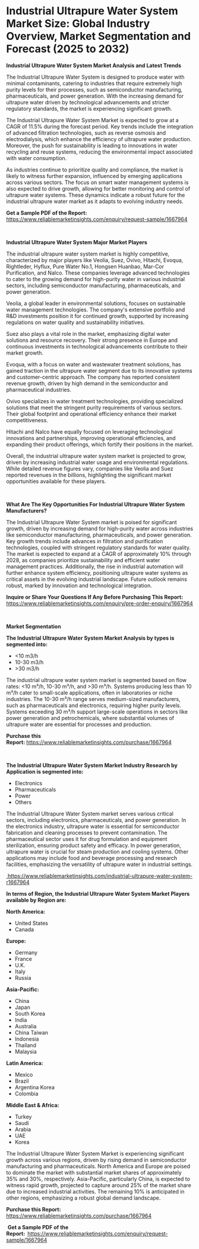 <p><h1>Industrial Ultrapure Water System Market Size: Global Industry Overview, Market Segmentation and Forecast (2025 to 2032)</h1></p><p><strong>Industrial Ultrapure Water System Market Analysis and Latest Trends</strong></p>
<p><p>The Industrial Ultrapure Water System is designed to produce water with minimal contaminants, catering to industries that require extremely high purity levels for their processes, such as semiconductor manufacturing, pharmaceuticals, and power generation. With the increasing demand for ultrapure water driven by technological advancements and stricter regulatory standards, the market is experiencing significant growth. </p><p>The Industrial Ultrapure Water System Market is expected to grow at a CAGR of 11.5% during the forecast period. Key trends include the integration of advanced filtration technologies, such as reverse osmosis and electrodialysis, which enhance the efficiency of ultrapure water production. Moreover, the push for sustainability is leading to innovations in water recycling and reuse systems, reducing the environmental impact associated with water consumption. </p><p>As industries continue to prioritize quality and compliance, the market is likely to witness further expansion, influenced by emerging applications across various sectors. The focus on smart water management systems is also expected to drive growth, allowing for better monitoring and control of ultrapure water systems. These dynamics indicate a robust future for the industrial ultrapure water market as it adapts to evolving industry needs.</p></p>
<p><strong>Get a Sample PDF of the Report:&nbsp;</strong> <a href="https://www.reliablemarketinsights.com/enquiry/request-sample/1667964?utm_campaign=2207&utm_medium=2&utm_source=Github&utm_content=ia&utm_term=19042025&utm_id=industrial-ultrapure-water-system">https://www.reliablemarketinsights.com/enquiry/request-sample/1667964</a></p>
<p>&nbsp;</p>
<p><strong>Industrial Ultrapure Water System Major Market Players</strong></p>
<p><p>The industrial ultrapure water system market is highly competitive, characterized by major players like Veolia, Suez, Ovivo, Hitachi, Evoqua, Rightleder, Hyflux, Pure Water No.1, Hongsen Huanbao, Mar-Cor Purification, and Nalco. These companies leverage advanced technologies to cater to the growing demand for high-purity water in various industrial sectors, including semiconductor manufacturing, pharmaceuticals, and power generation.</p><p>Veolia, a global leader in environmental solutions, focuses on sustainable water management technologies. The company's extensive portfolio and R&D investments position it for continued growth, supported by increasing regulations on water quality and sustainability initiatives. </p><p>Suez also plays a vital role in the market, emphasizing digital water solutions and resource recovery. Their strong presence in Europe and continuous investments in technological advancements contribute to their market growth.</p><p>Evoqua, with a focus on water and wastewater treatment solutions, has gained traction in the ultrapure water segment due to its innovative systems and customer-centric approach. The company has reported consistent revenue growth, driven by high demand in the semiconductor and pharmaceutical industries.</p><p>Ovivo specializes in water treatment technologies, providing specialized solutions that meet the stringent purity requirements of various sectors. Their global footprint and operational efficiency enhance their market competitiveness.</p><p>Hitachi and Nalco have equally focused on leveraging technological innovations and partnerships, improving operational efficiencies, and expanding their product offerings, which fortify their positions in the market.</p><p>Overall, the industrial ultrapure water system market is projected to grow, driven by increasing industrial water usage and environmental regulations. While detailed revenue figures vary, companies like Veolia and Suez reported revenues in the billions, highlighting the significant market opportunities available for these players.</p></p>
<p>&nbsp;</p>
<p><strong>What Are The Key Opportunities For Industrial Ultrapure Water System Manufacturers?</strong></p>
<p><p>The Industrial Ultrapure Water System market is poised for significant growth, driven by increasing demand for high-purity water across industries like semiconductor manufacturing, pharmaceuticals, and power generation. Key growth trends include advances in filtration and purification technologies, coupled with stringent regulatory standards for water quality. The market is expected to expand at a CAGR of approximately 10% through 2028, as companies prioritize sustainability and efficient water management practices. Additionally, the rise in industrial automation will further enhance system efficiency, positioning ultrapure water systems as critical assets in the evolving industrial landscape. Future outlook remains robust, marked by innovation and technological integration.</p></p>
<p><strong>Inquire or Share Your Questions If Any Before Purchasing This Report:</strong> <a href="https://www.reliablemarketinsights.com/enquiry/pre-order-enquiry/1667964?utm_campaign=2207&utm_medium=2&utm_source=Github&utm_content=ia&utm_term=19042025&utm_id=industrial-ultrapure-water-system">https://www.reliablemarketinsights.com/enquiry/pre-order-enquiry/1667964</a></p>
<p>&nbsp;</p>
<p><strong>Market Segmentation</strong></p>
<p><strong>The Industrial Ultrapure Water System Market Analysis by types is segmented into:</strong></p>
<p><ul><li><10 m3/h</li><li>10-30 m3/h</li><li>>30 m3/h</li></ul></p>
<p><p>The industrial ultrapure water system market is segmented based on flow rates: <10 m³/h, 10-30 m³/h, and >30 m³/h. Systems producing less than 10 m³/h cater to small-scale applications, often in laboratories or niche industries. The 10-30 m³/h range serves medium-sized manufacturers, such as pharmaceuticals and electronics, requiring higher purity levels. Systems exceeding 30 m³/h support large-scale operations in sectors like power generation and petrochemicals, where substantial volumes of ultrapure water are essential for processes and production.</p></p>
<p><strong>Purchase this Report:&nbsp;</strong><a href="https://www.reliablemarketinsights.com/purchase/1667964?utm_campaign=2207&utm_medium=2&utm_source=Github&utm_content=ia&utm_term=19042025&utm_id=industrial-ultrapure-water-system">https://www.reliablemarketinsights.com/purchase/1667964</a></p>
<p>&nbsp;</p>
<p><strong>The Industrial Ultrapure Water System Market Industry Research by Application is segmented into:</strong></p>
<p><ul><li>Electronics</li><li>Pharmaceuticals</li><li>Power</li><li>Others</li></ul></p>
<p><p>The Industrial Ultrapure Water System market serves various critical sectors, including electronics, pharmaceuticals, and power generation. In the electronics industry, ultrapure water is essential for semiconductor fabrication and cleaning processes to prevent contamination. The pharmaceutical sector uses it for drug formulation and equipment sterilization, ensuring product safety and efficacy. In power generation, ultrapure water is crucial for steam production and cooling systems. Other applications may include food and beverage processing and research facilities, emphasizing the versatility of ultrapure water in industrial settings.</p></p>
<p><a href="https://www.reliablemarketinsights.com/industrial-ultrapure-water-system-r1667964?utm_campaign=2207&utm_medium=2&utm_source=Github&utm_content=ia&utm_term=19042025&utm_id=industrial-ultrapure-water-system">&nbsp;https://www.reliablemarketinsights.com/industrial-ultrapure-water-system-r1667964</a></p>
<p><strong>In terms of Region, the Industrial Ultrapure Water System Market Players available by Region are:</strong></p>
<p>
    <p> <strong> North America: </strong>
        <ul>
            <li>United States</li>
            <li>Canada</li>
        </ul>
        </p> 
    <p> <strong> Europe: </strong>
        <ul>
            <li>Germany</li>
            <li>France</li>
            <li>U.K.</li>
            <li>Italy</li>
            <li>Russia</li>
        </ul>
        </p> 
    <p> <strong> Asia-Pacific: </strong>
        <ul>
            <li>China</li>
            <li>Japan</li>
            <li>South Korea</li>
            <li>India</li>
            <li>Australia</li>
            <li>China Taiwan</li>
            <li>Indonesia</li>
            <li>Thailand</li>
            <li>Malaysia</li>
        </ul>
        </p> 
    <p> <strong> Latin America: </strong>
        <ul>
            <li>Mexico</li>
            <li>Brazil</li>
            <li>Argentina Korea</li>
            <li>Colombia</li>
        </ul>
        </p> 
    <p> <strong> Middle East & Africa: </strong>
        <ul>
            <li>Turkey</li>
            <li>Saudi</li>
            <li>Arabia</li>
            <li>UAE</li>
            <li>Korea</li>
        </ul>
    </p>
    </p>
<p><p>The Industrial Ultrapure Water System Market is experiencing significant growth across various regions, driven by rising demand in semiconductor manufacturing and pharmaceuticals. North America and Europe are poised to dominate the market with substantial market shares of approximately 35% and 30%, respectively. Asia-Pacific, particularly China, is expected to witness rapid growth, projected to capture around 25% of the market share due to increased industrial activities. The remaining 10% is anticipated in other regions, emphasizing a robust global demand landscape.</p></p>
<p><strong>Purchase this Report: </strong><a href="https://www.reliablemarketinsights.com/purchase/1667964?utm_campaign=2207&utm_medium=2&utm_source=Github&utm_content=ia&utm_term=19042025&utm_id=industrial-ultrapure-water-system">https://www.reliablemarketinsights.com/purchase/1667964</a></p>
<p>&nbsp;<strong>Get a Sample PDF of the Report:&nbsp;&nbsp;</strong><a href="https://www.reliablemarketinsights.com/enquiry/request-sample/1667964?utm_campaign=2207&utm_medium=2&utm_source=Github&utm_content=ia&utm_term=19042025&utm_id=industrial-ultrapure-water-system">https://www.reliablemarketinsights.com/enquiry/request-sample/1667964</a></p>
<p><strong></strong></p>
<p><p></p><p></p><p></p></p>